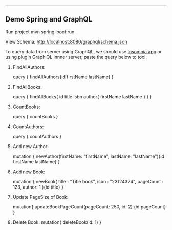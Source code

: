 ----------------------------------
**Demo Spring and GraphQL**
----------------------------------

Run project mvn spring-boot:run

View Schema: <a href="http://localhost:8080/graphql/schema.json">http://localhost:8080/graphql/schema.json</a>

To query data from server using GraphQL, we should use <a href="https://insomnia.rest">Insomnia app</a> or using plugin GraphiQL innner server, paste the query below to tool:

1. FindAllAuthors:

     query {
        findAllAuthors{id firstName lastName}
     }
 
2. FindAllBooks:

    query {
        findAllBooks{
            id 
            title
            isbn
            author{
                firstName
                lastName
            }
        }
    }

3. CountBooks:

    query {
        countBooks
    }

4. CountAuthors:

    query {
        countAuthors
    }

5. Add new Author:

    mutation {
        newAuthor(firstName: "firstName", lastName: "lastName"){id firstName lastName}
    }

6. Add new Book:

    mutation {
        newBook(
            title : "Title book", isbn : "23124324", pageCount : 123, author: 1
        ){id title}
    }

7. Update PageSize of Book:

    mutation{
        updateBookPageCount(pageCount: 250, id: 2)
        {id pageCount}
    }

8. Delete Book:
    mutation{
        deleteBook(id: 1)
    }

